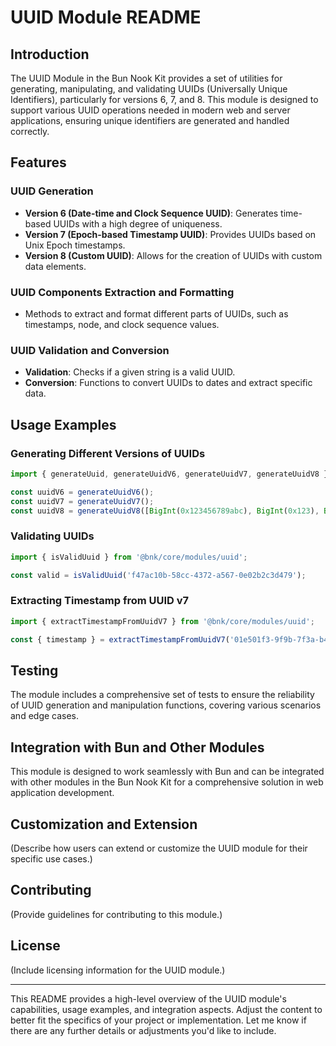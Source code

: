 # UUID Module README

## Introduction

The UUID Module in the Bun Nook Kit provides a set of utilities for generating, manipulating, and validating UUIDs (Universally Unique Identifiers), particularly for versions 6, 7, and 8. This module is designed to support various UUID operations needed in modern web and server applications, ensuring unique identifiers are generated and handled correctly.

## Features

### UUID Generation

- **Version 6 (Date-time and Clock Sequence UUID)**: Generates time-based UUIDs with a high degree of uniqueness.
- **Version 7 (Epoch-based Timestamp UUID)**: Provides UUIDs based on Unix Epoch timestamps.
- **Version 8 (Custom UUID)**: Allows for the creation of UUIDs with custom data elements.

### UUID Components Extraction and Formatting

- Methods to extract and format different parts of UUIDs, such as timestamps, node, and clock sequence values.

### UUID Validation and Conversion

- **Validation**: Checks if a given string is a valid UUID.
- **Conversion**: Functions to convert UUIDs to dates and extract specific data.

## Usage Examples

### Generating Different Versions of UUIDs

```javascript
import { generateUuid, generateUuidV6, generateUuidV7, generateUuidV8 } from '@bnk/';

const uuidV6 = generateUuidV6();
const uuidV7 = generateUuidV7();
const uuidV8 = generateUuidV8([BigInt(0x123456789abc), BigInt(0x123), BigInt(0x3fffffffffffffff)]);
```

### Validating UUIDs

```javascript
import { isValidUuid } from '@bnk/core/modules/uuid';

const valid = isValidUuid('f47ac10b-58cc-4372-a567-0e02b2c3d479');
```

### Extracting Timestamp from UUID v7

```javascript
import { extractTimestampFromUuidV7 } from '@bnk/core/modules/uuid';

const { timestamp } = extractTimestampFromUuidV7('01e501f3-9f9b-7f3a-b473-2c8c4d43a3f4');
```

## Testing

The module includes a comprehensive set of tests to ensure the reliability of UUID generation and manipulation functions, covering various scenarios and edge cases.

## Integration with Bun and Other Modules

This module is designed to work seamlessly with Bun and can be integrated with other modules in the Bun Nook Kit for a comprehensive solution in web application development.

## Customization and Extension

(Describe how users can extend or customize the UUID module for their specific use cases.)

## Contributing

(Provide guidelines for contributing to this module.)

## License

(Include licensing information for the UUID module.)

---

This README provides a high-level overview of the UUID module's capabilities, usage examples, and integration aspects. Adjust the content to better fit the specifics of your project or implementation. Let me know if there are any further details or adjustments you'd like to include.
